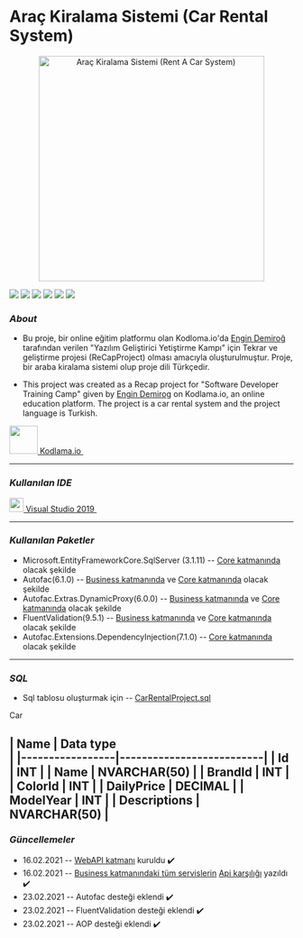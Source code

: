 # Araç Kiralama Sistemi (Car Rental System) 
<p align="center">
<img src="https://st2.depositphotos.com/2172301/6557/v/950/depositphotos_65575193-stock-illustration-vector-template-of-car-rental.jpg"  alt="Araç Kiralama Sistemi (Rent A Car System)" width="400" height="400"/>

![](https://img.shields.io/github/stars/zeynepmirayertunc/ReCapProject.svg) ![](https://img.shields.io/github/forks/zeynepmirayertunc/ReCapProject.svg) ![](https://img.shields.io/github/tag/zeynepmirayertunc/ReCapProject.svg) ![](https://img.shields.io/github/release/zeynepmirayertunc/ReCapProject.svg) ![](https://img.shields.io/github/issues/zeynepmirayertunc/ReCapProject.svg) ![](https://img.shields.io/bower/v/editor.md.svg)

### *About*
- Bu proje, bir online eğitim platformu olan Kodloma.io'da [Engin Demiroğ](https://github.com/engindemirog) tarafından verilen "Yazılım Geliştirici Yetiştirme Kampı" için Tekrar ve geliştirme projesi (ReCapProject) olması amacıyla oluşturulmuştur. Proje, bir araba kiralama sistemi olup proje dili Türkçedir. 

- This project was created as a Recap project for "Software Developer Training Camp" given by [Engin Demirog](https://github.com/engindemirog) on Kodlama.io, an online education platform. The project is a car rental system and the project language is Turkish.
 
 
 <p> 
 <a href="https://www.kodlama.io/" target="_blank"> 
  <img src="https://process.fs.teachablecdn.com/ADNupMnWyR7kCWRvm76Laz/resize=width:705/https://www.filepicker.io/api/file/Zk7d1MdoSJ6cEShVbfd0" width="50" height="50"> Kodlama.io
  </a> &nbsp;

-----------------------
### *Kullanılan IDE* 
<p> 
 <a href="https://visualstudio.microsoft.com/tr/vs/" target="_blank"> 
<img src="https://upload.wikimedia.org/wikipedia/commons/thumb/5/59/Visual_Studio_Icon_2019.svg/1200px-Visual_Studio_Icon_2019.svg.png" width="25" height="25"> 
Visual Studio 2019
  </a> &nbsp;
 
----------------------------------------
### *Kullanılan Paketler*
- Microsoft.EntityFrameworkCore.SqlServer (3.1.11) -- [Core katmanında](https://github.com/zeynepmirayertunc/ReCapProject/blob/master/Core) olacak şekilde
- Autofac(6.1.0) -- [Business katmanında](https://github.com/zeynepmirayertunc/ReCapProject/blob/master/Core) ve [Core katmanında](https://github.com/zeynepmirayertunc/ReCapProject/blob/master/Core) olacak şekilde
- Autofac.Extras.DynamicProxy(6.0.0) -- [Business katmanında](https://github.com/zeynepmirayertunc/ReCapProject/blob/master/Core) ve [Core katmanında](https://github.com/zeynepmirayertunc/ReCapProject/blob/master/Core) olacak şekilde
- FluentValidation(9.5.1) -- [Business katmanında](https://github.com/zeynepmirayertunc/ReCapProject/blob/master/Core) ve [Core katmanında](https://github.com/zeynepmirayertunc/ReCapProject/blob/master/Core) olacak şekilde
- Autofac.Extensions.DependencyInjection(7.1.0) -- [Core katmanında](https://github.com/zeynepmirayertunc/ReCapProject/blob/master/Core) olacak şekilde


---------------------------------------
### *SQL*
- Sql tablosu oluşturmak için --  [CarRentalProject.sql](https://github.com/zeynepmirayertunc/ReCapProject/blob/master/CarRentalProject.sql)


Car 

| Name        | Data type  
|
|-----------------|--------------------------|
|  Id    | INT  |
|  Name  | NVARCHAR(50) |
|  BrandId    | INT  |
|  ColorId    | INT  |
|  DailyPrice  | DECIMAL |
|  ModelYear    | INT  |
|  Descriptions  | NVARCHAR(50) |
-----------------------------------


### *Güncellemeler*
- 16.02.2021 -- [WebAPI katmanı](https://github.com/zeynepmirayertunc/ReCapProject/blob/master/WebAPI) kuruldu :heavy_check_mark:
- 16.02.2021 -- [Business katmanındaki tüm servislerin](https://github.com/zeynepmirayertunc/ReCapProject/tree/master/Business/Abstract) [Api karşılığı](https://github.com/zeynepmirayertunc/ReCapProject/tree/master/WebAPI/Controllers) yazıldı :heavy_check_mark:
- 23.02.2021 -- Autofac desteği eklendi :heavy_check_mark:
- 23.02.2021 -- FluentValidation desteği eklendi :heavy_check_mark:
- 23.02.2021 -- AOP desteği eklendi :heavy_check_mark: 

  
  

